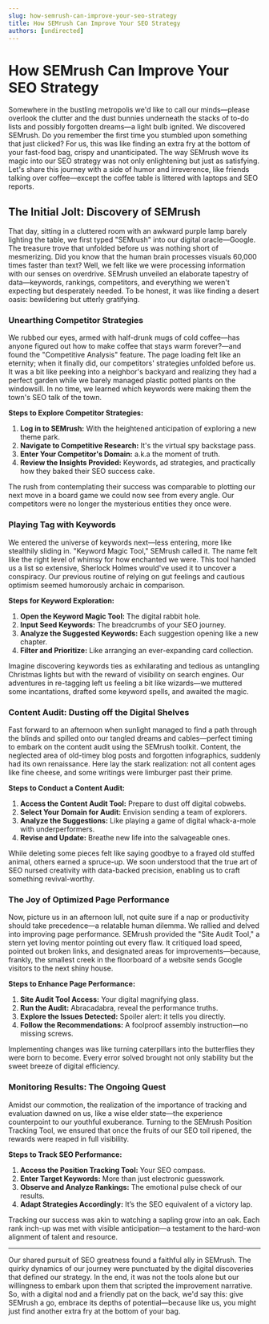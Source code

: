 ```yaml
---
slug: how-semrush-can-improve-your-seo-strategy
title: How SEMrush Can Improve Your SEO Strategy
authors: [undirected]
---
```



# How SEMrush Can Improve Your SEO Strategy

Somewhere in the bustling metropolis we'd like to call our minds—please overlook the clutter and the dust bunnies underneath the stacks of to-do lists and possibly forgotten dreams—a light bulb ignited. We discovered SEMrush. Do you remember the first time you stumbled upon something that just clicked? For us, this was like finding an extra fry at the bottom of your fast-food bag, crispy and unanticipated. The way SEMrush wove its magic into our SEO strategy was not only enlightening but just as satisfying. Let's share this journey with a side of humor and irreverence, like friends talking over coffee—except the coffee table is littered with laptops and SEO reports.

## The Initial Jolt: Discovery of SEMrush

That day, sitting in a cluttered room with an awkward purple lamp barely lighting the table, we first typed "SEMrush" into our digital oracle—Google. The treasure trove that unfolded before us was nothing short of mesmerizing. Did you know that the human brain processes visuals 60,000 times faster than text? Well, we felt like we were processing information with our senses on overdrive. SEMrush unveiled an elaborate tapestry of data—keywords, rankings, competitors, and everything we weren't expecting but desperately needed. To be honest, it was like finding a desert oasis: bewildering but utterly gratifying.

### Unearthing Competitor Strategies

We rubbed our eyes, armed with half-drunk mugs of cold coffee—has anyone figured out how to make coffee that stays warm forever?—and found the "Competitive Analysis" feature. The page loading felt like an eternity; when it finally did, our competitors' strategies unfolded before us. It was a bit like peeking into a neighbor's backyard and realizing they had a perfect garden while we barely managed plastic potted plants on the windowsill. In no time, we learned which keywords were making them the town's SEO talk of the town.

**Steps to Explore Competitor Strategies:**

1. **Log in to SEMrush:** With the heightened anticipation of exploring a new theme park.
2. **Navigate to Competitive Research:** It's the virtual spy backstage pass.
3. **Enter Your Competitor's Domain:** a.k.a the moment of truth.
4. **Review the Insights Provided:** Keywords, ad strategies, and practically how they baked their SEO success cake.

The rush from contemplating their success was comparable to plotting our next move in a board game we could now see from every angle. Our competitors were no longer the mysterious entities they once were.

### Playing Tag with Keywords

We entered the universe of keywords next—less entering, more like stealthily sliding in. "Keyword Magic Tool," SEMrush called it. The name felt like the right level of whimsy for how enchanted we were. This tool handed us a list so extensive, Sherlock Holmes would've used it to uncover a conspiracy. Our previous routine of relying on gut feelings and cautious optimism seemed humorously archaic in comparison.

**Steps for Keyword Exploration:**

1. **Open the Keyword Magic Tool:** The digital rabbit hole.
2. **Input Seed Keywords:** The breadcrumbs of your SEO journey.
3. **Analyze the Suggested Keywords:** Each suggestion opening like a new chapter.
4. **Filter and Prioritize:** Like arranging an ever-expanding card collection.

Imagine discovering keywords ties as exhilarating and tedious as untangling Christmas lights but with the reward of visibility on search engines. Our adventures in re-tagging left us feeling a bit like wizards—we muttered some incantations, drafted some keyword spells, and awaited the magic.

### Content Audit: Dusting off the Digital Shelves

Fast forward to an afternoon when sunlight managed to find a path through the blinds and spilled onto our tangled dreams and cables—perfect timing to embark on the content audit using the SEMrush toolkit. Content, the neglected area of old-timey blog posts and forgotten infographics, suddenly had its own renaissance. Here lay the stark realization: not all content ages like fine cheese, and some writings were limburger past their prime. 

**Steps to Conduct a Content Audit:**

1. **Access the Content Audit Tool:** Prepare to dust off digital cobwebs.
2. **Select Your Domain for Audit:** Envision sending a team of explorers.
3. **Analyze the Suggestions:** Like playing a game of digital whack-a-mole with underperformers.
4. **Revise and Update:** Breathe new life into the salvageable ones.

While deleting some pieces felt like saying goodbye to a frayed old stuffed animal, others earned a spruce-up. We soon understood that the true art of SEO nursed creativity with data-backed precision, enabling us to craft something revival-worthy.

### The Joy of Optimized Page Performance

Now, picture us in an afternoon lull, not quite sure if a nap or productivity should take precedence—a relatable human dilemma. We rallied and delved into improving page performance. SEMrush provided the "Site Audit Tool," a stern yet loving mentor pointing out every flaw. It critiqued load speed, pointed out broken links, and designated areas for improvements—because, frankly, the smallest creek in the floorboard of a website sends Google visitors to the next shiny house.

**Steps to Enhance Page Performance:**

1. **Site Audit Tool Access:** Your digital magnifying glass.
2. **Run the Audit:** Abracadabra, reveal the performance truths.
3. **Explore the Issues Detected:** Spoiler alert: it tells you directly.
4. **Follow the Recommendations:** A foolproof assembly instruction—no missing screws.

Implementing changes was like turning caterpillars into the butterflies they were born to become. Every error solved brought not only stability but the sweet breeze of digital efficiency.

### Monitoring Results: The Ongoing Quest

Amidst our commotion, the realization of the importance of tracking and evaluation dawned on us, like a wise elder state—the experience counterpoint to our youthful exuberance. Turning to the SEMrush Position Tracking Tool, we ensured that once the fruits of our SEO toil ripened, the rewards were reaped in full visibility.

**Steps to Track SEO Performance:**

1. **Access the Position Tracking Tool:** Your SEO compass.
2. **Enter Target Keywords:** More than just electronic guesswork.
3. **Observe and Analyze Rankings:** The emotional pulse check of our results.
4. **Adapt Strategies Accordingly:** It’s the SEO equivalent of a victory lap.

Tracking our success was akin to watching a sapling grow into an oak. Each rank inch-up was met with visible anticipation—a testament to the hard-won alignment of talent and resource.

---

Our shared pursuit of SEO greatness found a faithful ally in SEMrush. The quirky dynamics of our journey were punctuated by the digital discoveries that defined our strategy. In the end, it was not the tools alone but our willingness to embark upon them that scripted the improvement narrative. So, with a digital nod and a friendly pat on the back, we'd say this: give SEMrush a go, embrace its depths of potential—because like us, you might just find another extra fry at the bottom of your bag.